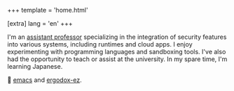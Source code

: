 +++
template = 'home.html'

[extra]
lang = 'en'
+++

I'm an [assistant professor](https://seclab.unibg.it/) specializing in
the integration of security features into various systems, including
runtimes and cloud apps. I enjoy experimenting with programming
languages and sandboxing tools. I've also had the opportunity to teach
or assist at the university. In my spare time, I'm learning Japanese.

&#128155; [emacs](https://www.gnu.org/software/emacs/) and
[ergodox-ez](https://ergodox-ez.com/).
